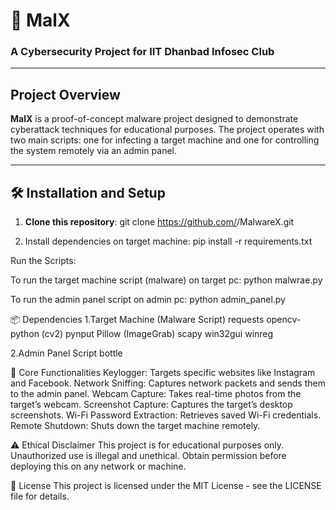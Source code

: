 # 🚀 MalX
### A Cybersecurity Project for IIT Dhanbad Infosec Club

---

## Project Overview
**MalX** is a proof-of-concept malware project designed to demonstrate cyberattack techniques for educational purposes. The project operates with two main scripts: one for infecting a target machine and one for controlling the system remotely via an admin panel.

---

## 🛠️ Installation and Setup

1. **Clone this repository**:
  git clone https://github.com/<your-username>/MalwareX.git

2. Install dependencies on target machine:
pip install -r requirements.txt  

Run the Scripts:

To run the target machine script (malware) on target pc:
python malwrae.py

To run the admin panel script on admin pc:
python admin_panel.py

📦 Dependencies
1.Target Machine (Malware Script)
 requests
 opencv-python (cv2)
 pynput
 Pillow (ImageGrab)
 scapy
 win32gui
 winreg

2.Admin Panel Script
  bottle

🌟 Core Functionalities
Keylogger: Targets specific websites like Instagram and Facebook.
Network Sniffing: Captures network packets and sends them to the admin panel.
Webcam Capture: Takes real-time photos from the target’s webcam.
Screenshot Capture: Captures the target’s desktop screenshots.
Wi-Fi Password Extraction: Retrieves saved Wi-Fi credentials.
Remote Shutdown: Shuts down the target machine remotely.


⚠️ Ethical Disclaimer
This project is for educational purposes only. Unauthorized use is illegal and unethical. Obtain permission before deploying this on any network or machine.

📄 License
This project is licensed under the MIT License - see the LICENSE file for details.
